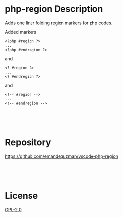# php-region Description

Adds one liner folding region markers for php codes.

Added markers

    <?php #region ?>
    ...
    <?php #endregion ?>

and 

    <? #region ?>
    ...
    <? #endregion ?>

and

    <!-- #region -->
    ...
    <!-- #endregion -->

<br>
<br>
<br>

# Repository

https://github.com/emandeguzman/vscode-php-region

<br>
<br>
<br>

# License

[GPL-2.0](https://github.com/emandeguzman/vscode-php-region/blob/master/LICENSE)